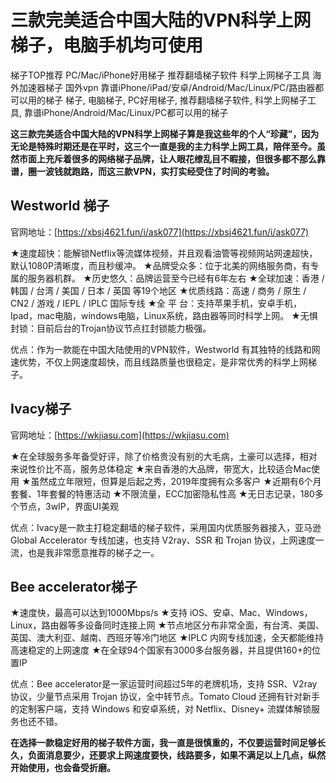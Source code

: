 # 三款完美适合中国大陆的VPN科学上网梯子，电脑手机均可使用
梯子TOP推荐 PC/Mac/iPhone好用梯子 推荐翻墙梯子软件 科学上网梯子工具 海外加速器梯子 国外vpn 靠谱iPhone/iPad/安卓/Android/Mac/Linux/PC/路由器都可以用的梯子 梯子, 电脑梯子, PC好用梯子, 推荐翻墙梯子软件, 科学上网梯子工具, 靠谱iPhone/Android/Mac/Linux/PC都可以用的梯子

**这三款完美适合中国大陆的VPN科学上网梯子算是我这些年的个人“珍藏”，因为无论是特殊时期还是在平时，这三个一直是我的主力科学上网工具，陪伴至今。虽然市面上充斥着很多的网络梯子品牌，让人眼花缭乱目不暇接，但很多都不那么靠谱，圈一波钱就跑路，而这三款VPN，实打实经受住了时间的考验。**

## Westworld 梯子

官网地址：[https://xbsj4621.fun/i/ask077](https://xbsj4621.fun/i/ask077)

★速度超快：能解锁Netflix等流媒体视频，并且观看油管等视频网站网速超快，默认1080P清晰度，而且秒缓冲。
★品牌受众多：位于北美的网络服务商，有专属的服务器机群。
★历史悠久：品牌运营至今已经有6年左右
★全球加速：香港 / 韩国 / 台湾 / 美国 / 日本 / 英国 等19个地区
★优质线路：高速 / 商务 / 原生 / CN2 / 游戏 / IEPL / IPLC 国际专线
★全 平 台：支持苹果手机，安卓手机，Ipad，mac电脑，windows电脑，Linux系统，路由器等同时科学上网。
★无惧封锁：目前后台的Trojan协议节点扛封锁能力极强。

优点：作为一款能在中国大陆使用的VPN软件，Westworld 有其独特的线路和网速优势，不仅上网速度超快，而且线路质量也很稳定，是非常优秀的科学上网梯子。

## Ivacy梯子
官网地址：[https://wkjiasu.com](https://wkjiasu.com)

★在全球服务多年备受好评，除了价格贵没有别的大毛病，土豪可以选择，相对来说性价比不高，服务总体稳定
★来自香港的大品牌，带宽大，比较适合Mac使用
★虽然成立年限短，但算是后起之秀，2019年度拥有众多客户
★近期有6个月套餐、1年套餐的特惠活动
★不限流量，ECC加密隐私性高
★无日志记录，180多个节点，3wIP，界面UI美观

优点：Ivacy是一款主打稳定翻墙的梯子软件，采用国内优质服务器接入，亚马逊 Global Accelerator 专线加速，也支持 V2ray、SSR 和 Trojan 协议，上网速度一流，也是我非常愿意推荐的梯子之一。

## Bee accelerator梯子

★速度快，最高可以达到1000Mbps/s
★支持 iOS、安卓、Mac、Windows，Linux，路由器等多设备同时连接上网
★节点地区分布非常全面，有台湾、美国、英国、澳大利亚、越南、西班牙等冷门地区
★IPLC 内网专线加速，全天都能维持高速稳定的上网速度
★在全球94个国家有3000多台服务器，并且提供160+的位置IP

优点：Bee accelerator是一家运营时间超过5年的老牌机场，支持 SSR、V2ray 协议，少量节点采用 Trojan 协议，全中转节点。Tomato Cloud 还拥有针对新手的定制客户端，支持 Windows 和安卓系统，对 Netflix、Disney+ 流媒体解锁服务也还不错。

**在选择一款稳定好用的梯子软件方面，我一直是很慎重的，不仅要运营时间足够长久，负面消息要少，还要求上网速度要快，线路要多，如果不满足以上几点，纵然开始使用，也会备受折磨。**
